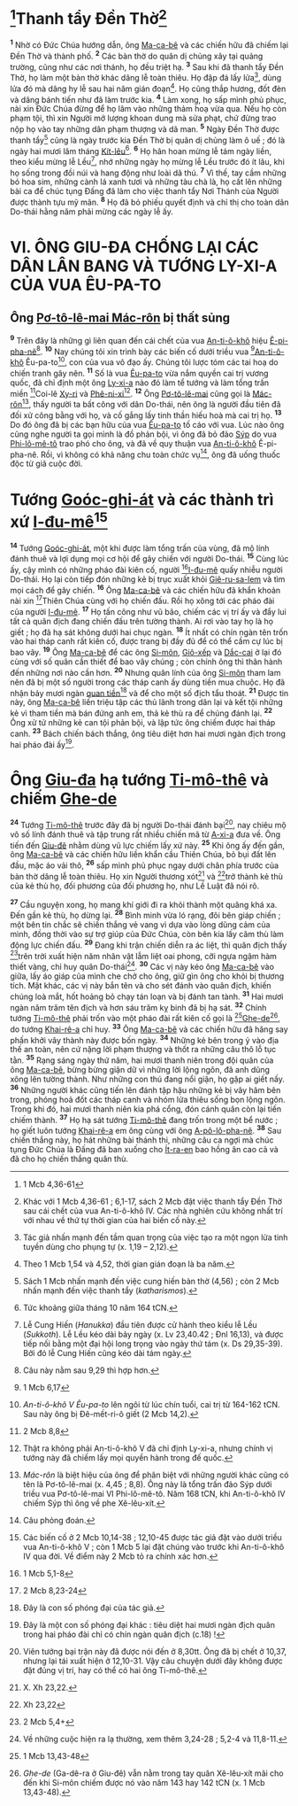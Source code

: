 # [^1*]Thanh tẩy Đền Thờ[^1]
<sup><b>1</b></sup> Nhờ có Đức Chúa hướng dẫn, ông [Ma-ca-bê]() và các chiến hữu đã chiếm lại Đền Thờ và thành phố. <sup><b>2</b></sup> Các bàn thờ do quân dị chủng xây tại quảng trường, cũng như các nơi thánh, họ đều triệt hạ. <sup><b>3</b></sup> Sau khi đã thanh tẩy Đền Thờ, họ làm một bàn thờ khác dâng lễ toàn thiêu. Họ đập đá lấy lửa[^2], dùng lửa đó mà dâng hy lễ sau hai năm gián đoạn[^3]. Họ cũng thắp hương, đốt đèn và dâng bánh tiến như đã làm trước kia. <sup><b>4</b></sup> Làm xong, họ sấp mình phủ phục, nài xin Đức Chúa đừng để họ lâm vào những thảm hoạ vừa qua. Nếu họ còn phạm tội, thì xin Người mở lượng khoan dung mà sửa phạt, chứ đừng trao nộp họ vào tay những dân phạm thượng và dã man. <sup><b>5</b></sup> Ngày Đền Thờ được thanh tẩy[^4] cũng là ngày trước kia Đền Thờ bị quân dị chủng làm ô uế ; đó là ngày hai mươi lăm tháng [Kít-lêu]()[^5]. <sup><b>6</b></sup> Họ hân hoan mừng lễ tám ngày liền, theo kiểu mừng lễ Lều[^6], nhớ những ngày họ mừng lễ Lều trước đó ít lâu, khi họ sống trong đồi núi và hang động như loài dã thú. <sup><b>7</b></sup> Vì thế, tay cầm những bó hoa sim, những cành lá xanh tươi và những tàu chà là, họ cất lên những bài ca để chúc tụng Đấng đã làm cho việc thanh tẩy Nơi Thánh của Người được thành tựu mỹ mãn. <sup><b>8</b></sup> Họ đã bỏ phiếu quyết định và chỉ thị cho toàn dân Do-thái hằng năm phải mừng các ngày lễ ấy.


# VI. ÔNG GIU-ĐA CHỐNG LẠI CÁC DÂN LÂN BANG VÀ TƯỚNG LY-XI-A CỦA VUA ÊU-PA-TO

## Ông [Pơ-tô-lê-mai Mác-rôn]() bị thất sủng
<sup><b>9</b></sup> Trên đây là những gì liên quan đến cái chết của vua [An-ti-ô-khô]() hiệu [Ê-pi-pha-nê]()[^7]. <sup><b>10</b></sup> Nay chúng tôi xin trình bày các biến cố dưới triều vua [^2*][An-ti-ô-khô]() Êu-pa-to[^8], con của vua vô đạo ấy. Chúng tôi lược tóm các tai hoạ do chiến tranh gây nên. <sup><b>11</b></sup> Số là vua [Êu-pa-to]() vừa nắm quyền cai trị vương quốc, đã chỉ định một ông [Ly-xi-a]() nào đó làm tể tướng và làm tổng trấn miền [^3*]Coi-lê [Xy-ri]() và [Phê-ni-xi]()[^9]. <sup><b>12</b></sup> Ông [Pơ-tô-lê-mai]() cũng gọi là [Mác-rôn]()[^10], thấy người ta bất công với dân Do-thái, nên ông là người đầu tiên đã đối xử công bằng với họ, và cố gắng lấy tinh thần hiếu hoà mà cai trị họ. <sup><b>13</b></sup> Do đó ông đã bị các bạn hữu của vua [Êu-pa-to]() tố cáo với vua. Lúc nào ông cũng nghe người ta gọi mình là đồ phản bội, vì ông đã bỏ đảo [Sýp]() do vua [Phi-lô-mê-tô]() trao phó cho ông, và đã về quy thuận vua [An-ti-ô-khô]() Ê-pi-pha-nê. Rồi, vì không có khả năng chu toàn chức vụ[^11], ông đã uống thuốc độc từ giã cuộc đời.


# Tướng [Goóc-ghi-át]() và các thành trì xứ [I-đu-mê]()[^12]
<sup><b>14</b></sup> Tướng [Goóc-ghi-át](), một khi được làm tổng trấn của vùng, đã mộ lính đánh thuê và lợi dụng mọi cơ hội để gây chiến với người Do-thái. <sup><b>15</b></sup> Cùng lúc ấy, cậy mình có những pháo đài kiên cố, người [^4*][I-đu-mê]() quấy nhiễu người Do-thái. Họ lại còn tiếp đón những kẻ bị trục xuất khỏi [Giê-ru-sa-lem]() và tìm mọi cách để gây chiến. <sup><b>16</b></sup> Ông [Ma-ca-bê]() và các chiến hữu đã khẩn khoản nài xin [^5*]Thiên Chúa cùng với họ chiến đấu. Rồi họ xông tới các pháo đài của người [I-đu-mê](). <sup><b>17</b></sup> Họ tấn công như vũ bão, chiếm các vị trí ấy và đẩy lui tất cả quân địch đang chiến đấu trên tường thành. Ai rơi vào tay họ là họ giết ; họ đã hạ sát không dưới hai chục ngàn. <sup><b>18</b></sup> Ít nhất có chín ngàn tên trốn vào hai tháp canh rất kiên cố, được trang bị đầy đủ để có thể cầm cự lúc bị bao vây. <sup><b>19</b></sup> Ông [Ma-ca-bê]() để các ông [Si-môn](), [Giô-xếp]() và [Dắc-cai]() ở lại đó cùng với số quân cần thiết để bao vây chúng ; còn chính ông thì thân hành đến những nơi nào cần hơn. <sup><b>20</b></sup> Nhưng quân lính của ông [Si-môn]() tham lam nên đã bị một số người trong các tháp canh ấy dùng tiền mua chuộc. Họ đã nhận bảy mươi ngàn [quan tiền]()[^13] và để cho một số địch tẩu thoát. <sup><b>21</b></sup> Được tin này, ông [Ma-ca-bê]() liền triệu tập các thủ lãnh trong dân lại và kết tội những kẻ vì tham tiền mà bán đứng anh em, thả kẻ thù ra để chúng đánh lại. <sup><b>22</b></sup> Ông xử tử những kẻ can tội phản bội, và lập tức ông chiếm được hai tháp canh. <sup><b>23</b></sup> Bách chiến bách thắng, ông tiêu diệt hơn hai mươi ngàn địch trong hai pháo đài ấy[^14].


# Ông [Giu-đa]() hạ tướng [Ti-mô-thê]() và chiếm [Ghe-de]()
<sup><b>24</b></sup> Tướng [Ti-mô-thê]() trước đây đã bị người Do-thái đánh bại[^15], nay chiêu mộ vô số lính đánh thuê và tập trung rất nhiều chiến mã từ [A-xi-a]() đưa về. Ông tiến đến [Giu-đê]() nhằm dùng vũ lực chiếm lấy xứ này. <sup><b>25</b></sup> Khi ông ấy đến gần, ông [Ma-ca-bê]() và các chiến hữu liền khẩn cầu Thiên Chúa, bỏ bụi đất lên đầu, mặc áo vải thô, <sup><b>26</b></sup> sấp mình phủ phục ngay dưới chân phía trước của bàn thờ dâng lễ toàn thiêu. Họ xin Người thương xót[^16] và [^6*]trở thành kẻ thù của kẻ thù họ, đối phương của đối phương họ, như Lề Luật đã nói rõ.

<sup><b>27</b></sup> Cầu nguyện xong, họ mang khí giới đi ra khỏi thành một quãng khá xa. Đến gần kẻ thù, họ dừng lại. <sup><b>28</b></sup> Bình minh vừa ló rạng, đôi bên giáp chiến ; một bên tin chắc sẽ chiến thắng vẻ vang vì dựa vào lòng dũng cảm của mình, đồng thời vào sự trợ giúp của Đức Chúa, còn bên kia lấy căm thù làm động lực chiến đấu. <sup><b>29</b></sup> Đang khi trận chiến diễn ra ác liệt, thì quân địch thấy [^7*]trên trời xuất hiện năm nhân vật lẫm liệt oai phong, cỡi ngựa ngậm hàm thiết vàng, chỉ huy quân Do-thái[^17]. <sup><b>30</b></sup> Các vị này kéo ông [Ma-ca-bê]() vào giữa, lấy áo giáp của mình che chở cho ông, giữ gìn ông cho khỏi bị thương tích. Mặt khác, các vị này bắn tên và cho sét đánh vào quân địch, khiến chúng loà mắt, hốt hoảng bỏ chạy tán loạn và bị đánh tan tành. <sup><b>31</b></sup> Hai mươi ngàn năm trăm tên địch và hơn sáu trăm kỵ binh đã bị hạ sát. <sup><b>32</b></sup> Chính tướng [Ti-mô-thê]() phải trốn vào một pháo đài rất kiên cố gọi là [^8*][Ghe-de]()[^18], do tướng [Khai-rê-a]() chỉ huy. <sup><b>33</b></sup> Ông [Ma-ca-bê]() và các chiến hữu đã hăng say phấn khởi vây thành này được bốn ngày. <sup><b>34</b></sup> Những kẻ bên trong ỷ vào địa thế an toàn, nên cứ nặng lời phạm thượng và thốt ra những câu thô lỗ tục tằn. <sup><b>35</b></sup> Rạng sáng ngày thứ năm, hai mươi thanh niên trong đội quân của ông [Ma-ca-bê](), bừng bừng giận dữ vì những lời lộng ngôn, đã anh dũng xông lên tường thành. Như những con thú đang nổi giận, họ gặp ai giết nấy. <sup><b>36</b></sup> Những người khác cũng tiến lên đánh tập hậu những kẻ bị vây hãm bên trong, phóng hoả đốt các tháp canh và nhóm lửa thiêu sống bọn lộng ngôn. Trong khi đó, hai mươi thanh niên kia phá cổng, đón cánh quân còn lại tiến chiếm thành. <sup><b>37</b></sup> Họ hạ sát tướng [Ti-mô-thê]() đang trốn trong một bể nước ; họ giết luôn tướng [Khai-rê-a]() em ông cùng với ông [A-pô-lô-pha-nê](). <sup><b>38</b></sup> Sau chiến thắng này, họ hát những bài thánh thi, những câu ca ngợi mà chúc tụng Đức Chúa là Đấng đã ban xuống cho [Ít-ra-en]() bao hồng ân cao cả và đã cho họ chiến thắng quân thù.

[^1]: Khác với 1 Mcb 4,36-61 ; 6,1-17, sách 2 Mcb đặt việc thanh tẩy Đền Thờ sau cái chết của vua An-ti-ô-khô IV. Các nhà nghiên cứu không nhất trí với nhau về thứ tự thời gian của hai biến cố này.
[^2]: Tác giả nhấn mạnh đến tầm quan trọng của việc tạo ra một ngọn lửa tinh tuyền dùng cho phụng tự (x. 1,19 – 2,12).
[^3]: Theo 1 Mcb 1,54 và 4,52, thời gian gián đoạn là ba năm.
[^4]: Sách 1 Mcb nhấn mạnh đến việc cung hiến bàn thờ (4,56) ; còn 2 Mcb nhấn mạnh đến việc thanh tẩy (*katharismos*).
[^5]: Tức khoảng giữa tháng 10 năm 164 tCN.
[^6]: Lễ Cung Hiến (*Hanukka*) đầu tiên được cử hành theo kiểu lễ Lều (*Sukkoth*). Lễ Lều kéo dài bảy ngày (x. Lv 23,40.42 ; Đnl 16,13), và được tiếp nối bằng một đại hội long trọng vào ngày thứ tám (x. Ds 29,35-39). Bởi đó lễ Cung Hiến cũng kéo dài tám ngày.
[^7]: Câu này nằm sau 9,29 thì hợp hơn.
[^8]: *An-ti-ô-khô V Êu-pa-to* lên ngôi từ lúc chín tuổi, cai trị từ 164-162 tCN. Sau này ông bị Đê-mết-ri-ô giết (2 Mcb 14,2).
[^9]: Thật ra không phải An-ti-ô-khô V đã chỉ định Ly-xi-a, nhưng chính vị tướng này đã chiếm lấy mọi quyền hành trong đế quốc.
[^10]: *Mác-rôn* là biệt hiệu của ông để phân biệt với những người khác cũng có tên là Pơ-tô-lê-mai (x. 4,45 ; 8,8). Ông này là tổng trấn đảo Sýp dưới triều vua Pơ-tô-lê-mai VI Phi-lô-mê-tô. Năm 168 tCN, khi An-ti-ô-khô IV chiếm Sýp thì ông về phe Xê-lêu-xít.
[^11]: Câu phỏng đoán.
[^12]: Các biến cố ở 2 Mcb 10,14-38 ; 12,10-45 được tác giả đặt vào dưới triều vua An-ti-ô-khô V ; còn 1 Mcb 5 lại đặt chúng vào trước khi An-ti-ô-khô IV qua đời. Về điểm này 2 Mcb tỏ ra chính xác hơn.
[^13]: Đây là con số phóng đại của tác giả.
[^14]: Đây là một con số phóng đại khác : tiêu diệt hai mươi ngàn địch quân trong hai pháo đài chỉ có chín ngàn quân địch (c.18) !
[^15]: Viên tướng bại trận này đã được nói đến ở 8,30tt. Ông đã bị chết ở 10,37, nhưng lại tái xuất hiện ở 12,10-31. Vậy câu chuyện dưới đây không được đặt đúng vị trí, hay có thể có hai ông Ti-mô-thê.
[^16]: X. Xh 23,22.
[^17]: Về những cuộc hiện ra lạ thường, xem thêm 3,24-28 ; 5,2-4 và 11,8-11.
[^18]: *Ghe-de* (Ga-dê-ra ở Giu-đê) vẫn nằm trong tay quân Xê-lêu-xít mãi cho đến khi Si-môn chiếm được nó vào năm 143 hay 142 tCN (x. 1 Mcb 13,43-48).
[^1*]: 1 Mcb 4,36-61
[^2*]: 1 Mcb 6,17
[^3*]: 2 Mcb 8,8
[^4*]: 1 Mcb 5,1-8
[^5*]: 2 Mcb 8,23-24
[^6*]: Xh 23,22
[^7*]: 2 Mcb 5,4+
[^8*]: 1 Mcb 13,43-48